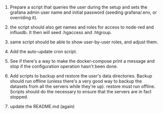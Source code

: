 1. Prepare a script that queries the user during the setup and sets the grafana admin user name and initial password (seeding grafana/.env, or overriding it).

2. the script should also get names and roles for access to node-red and influxdb. It then will seed .hgaccess and .htgroup.

3. same script should be able to show user-by-user roles, and adjust them.

4. Add the auto-update cron script.

5. See if there's a way to make the docker-compose print a message and stop if the configuration operation hasn't been done.

6. Add scripts to backup and restore the user's data directories. Backup should run offline (unless there's a very good way to backup the datasets from all the servers while they're up). restore must run offline. Scripts should do the necessary to ensure that the servers are in fact stopped.

7. update the README.md (again)
